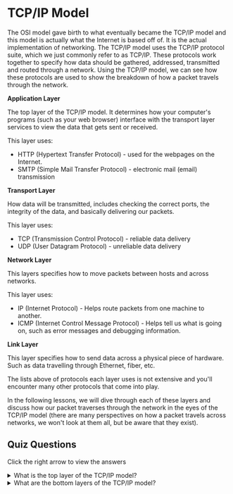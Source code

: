 # TCP/IP Model

The OSI model gave birth to what eventually became the TCP/IP model and this model is actually what the Internet is based off of. It is the actual implementation of networking. The TCP/IP model uses the TCP/IP protocol suite, which we just commonly refer to as TCP/IP. These protocols work together to specify how data should be gathered, addressed, transmitted and routed through a network. Using the TCP/IP model, we can see how these protocols are used to show the breakdown of how a packet travels through the network.

<b>Application Layer</b>

The top layer of the TCP/IP model. It determines how your computer's programs (such as your web browser) interface with the transport layer services to view the data that gets sent or received.

This layer uses:
<ul>
<li>HTTP (Hypertext Transfer Protocol) - used for the webpages on the Internet.</li>
<li>SMTP (Simple Mail Transfer Protocol) - electronic mail (email) transmission</li>
</ul>

<b>Transport Layer</b>

How data will be transmitted, includes checking the correct ports, the integrity of the data, and basically delivering our packets.

This layer uses:
<ul>
<li>TCP (Transmission Control Protocol) - reliable data delivery</li>
<li>UDP (User Datagram Protocol) - unreliable data delivery</li>
</ul>

<b>Network Layer</b>

This layers specifies how to move packets between hosts and across networks.

This layer uses:
<ul>
<li>IP (Internet Protocol) - Helps route packets from one machine to another.</li>
<li>ICMP (Internet Control Message Protocol) - Helps tell us what is going on, such as error messages and debugging information.</li>
</ul>

<b>Link Layer</b>

This layer specifies how to send data across a physical piece of hardware. Such as data travelling through Ethernet, fiber, etc.

The lists above of protocols each layer uses is not extensive and you'll encounter many other protocols that come into play.

In the following lessons, we will dive through each of these layers and discuss how our packet traverses through the network in the eyes of the TCP/IP model (there are many perspectives on how a packet travels across networks, we won't look at them all, but be aware that they exist).


## Quiz Questions 

Click the right arrow to view the answers

<details>
<summary>What is the top layer of the TCP/IP model?</summary>
Application
</details>

<details>
<summary>What are the bottom layers of the TCP/IP model?</summary>
Link & Network layers
</details>
